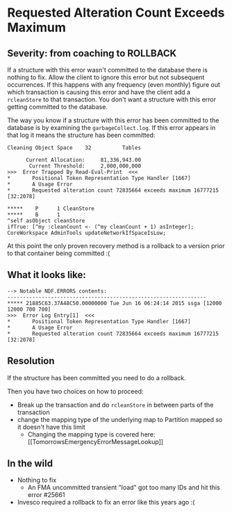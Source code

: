 # Requested Alteration Count Exceeds Maximum

## Severity: from coaching to **ROLLBACK**

If a structure with this error wasn't committed to the database there is nothing to fix.  Allow the client to ignore this error but not subsequent occurrences.  If this happens with any frequency (even monthly) figure out which transaction is causing this error and have the client add a `rcleanStore` to that transaction.  You don't want a structure with this error getting committed to the database.

The way you know if a structure with this error has been committed to the database is by examining the `garbageCollect.log`.  If this error appears in that log it means the structure has been committed:

```
Cleaning Object Space    32          Tables

      Current Allocation:     81,336,943.00
       Current Threshold:     2,000,000,000
>>>  Error Trapped By Read-Eval-Print  <<<
*       Positional Token Representation Type Handler [1667]
*       A Usage Error
*       Requested alteration count 72835664 exceeds maximum 16777215 [32:2078]

*****    P      1 CleanStore
*****    B      1
^self asObject cleanStore
ifTrue: [^my :cleanCount <- (^my cleanCount + 1) asInteger];
CoreWorkspace AdminTools updateNetworkIfSpaceIsLow;
```

At this point the only proven recovery method is a rollback to a version prior to that container being committed :(

## What it looks like:

```
--> Notable NDF.ERRORS contents:
----------------------------------------------------------------
***** 21885C63.37A48C50.00000000 Tue Jun 16 06:24:14 2015 ssga [12000 12000 700 700]
>>>  Error Log Entry[1]  <<<
*       Positional Token Representation Type Handler [1667]
*       A Usage Error
*       Requested alteration count 72835664 exceeds maximum 16777215 [32:2078]
```

## Resolution

If the structure has been committed you need to do a rollback.

Then you have two choices on how to proceed:
* Break up the transaction and do `rcleanStore` in between parts of the transaction
* change the mapping type of the underlying map to Partition mapped so it doesn't have this limit
   * Changing the mapping type is covered here: [[TomorrowsEmergencyErrorMessageLookup]]

## In the wild

* Nothing to fix
   * An FMA uncommitted transient "load" got too many IDs and hit this error #25661
* Invesco required a rollback to fix an error like this years ago :(
